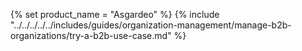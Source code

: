 {% set product_name = "Asgardeo" %}
{% include "../../../../../includes/guides/organization-management/manage-b2b-organizations/try-a-b2b-use-case.md" %}